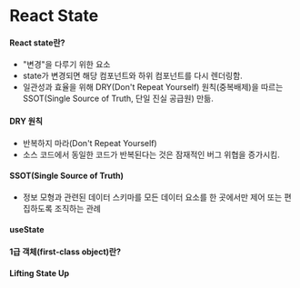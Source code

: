 # React State

#### React state란?

* "변경"을 다루기 위한 요소
* state가 변경되면 해당 컴포넌트와 하위 컴포넌트를 다시 렌더링함.
* 일관성과 효율을 위해 DRY(Don't Repeat Yourself) 원칙(중복배제)을 따르는 SSOT(Single Source of Truth, 단일 진실 공급원) 만듦.

#### DRY 원칙

* 반복하지 마라(Don't Repeat Yourself)
* 소스 코드에서 동일한 코드가 반복된다는 것은 잠재적인 버그 위협을 증가시킴.

#### SSOT(Single Source of Truth)

* 정보 모형과 관련된 데이터 스키마를 모든 데이터 요소를 한 곳에서만 제어 또는 편집하도록 조직하는 관례

#### useState

#### 1급 객체(first-class object)란?

#### Lifting State Up
